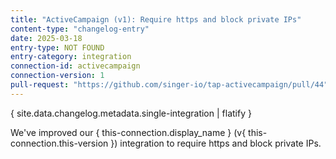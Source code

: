 ```yaml
---
title: "ActiveCampaign (v1): Require https and block private IPs"
content-type: "changelog-entry"
date: 2025-03-18
entry-type: NOT FOUND
entry-category: integration
connection-id: activecampaign
connection-version: 1
pull-request: "https://github.com/singer-io/tap-activecampaign/pull/44"
---
```

{ site.data.changelog.metadata.single-integration | flatify }

We've improved our { this-connection.display_name } (v{ this-connection.this-version }) integration to require https and block private IPs.